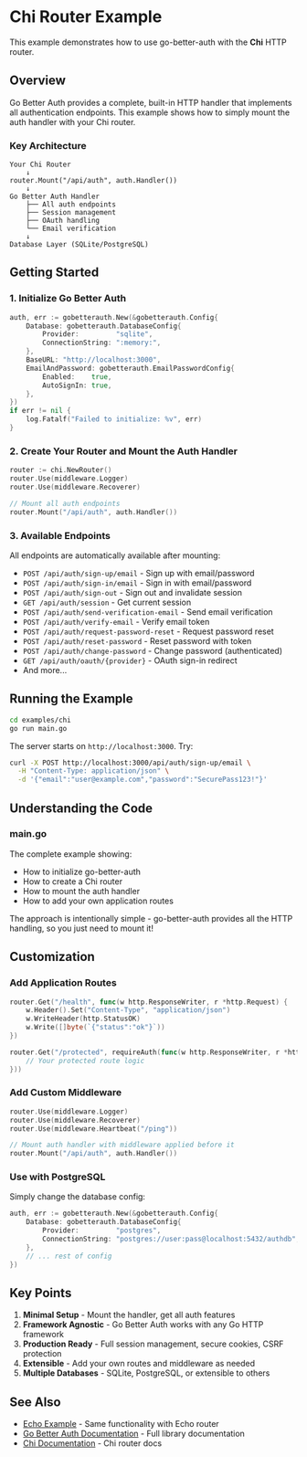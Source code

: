 # Chi Router Example

This example demonstrates how to use go-better-auth with the **Chi** HTTP router.

## Overview

Go Better Auth provides a complete, built-in HTTP handler that implements all authentication endpoints. This example shows how to simply mount the auth handler with your Chi router.

### Key Architecture

```
Your Chi Router
    ↓
router.Mount("/api/auth", auth.Handler())
    ↓
Go Better Auth Handler
    ├── All auth endpoints
    ├── Session management
    ├── OAuth handling
    └── Email verification
    ↓
Database Layer (SQLite/PostgreSQL)
```

## Getting Started

### 1. Initialize Go Better Auth

```go
auth, err := gobetterauth.New(&gobetterauth.Config{
    Database: gobetterauth.DatabaseConfig{
        Provider:         "sqlite",
        ConnectionString: ":memory:",
    },
    BaseURL: "http://localhost:3000",
    EmailAndPassword: gobetterauth.EmailPasswordConfig{
        Enabled:    true,
        AutoSignIn: true,
    },
})
if err != nil {
    log.Fatalf("Failed to initialize: %v", err)
}
```

### 2. Create Your Router and Mount the Auth Handler

```go
router := chi.NewRouter()
router.Use(middleware.Logger)
router.Use(middleware.Recoverer)

// Mount all auth endpoints
router.Mount("/api/auth", auth.Handler())
```

### 3. Available Endpoints

All endpoints are automatically available after mounting:

- `POST /api/auth/sign-up/email` - Sign up with email/password
- `POST /api/auth/sign-in/email` - Sign in with email/password
- `POST /api/auth/sign-out` - Sign out and invalidate session
- `GET /api/auth/session` - Get current session
- `POST /api/auth/send-verification-email` - Send email verification
- `POST /api/auth/verify-email` - Verify email token
- `POST /api/auth/request-password-reset` - Request password reset
- `POST /api/auth/reset-password` - Reset password with token
- `POST /api/auth/change-password` - Change password (authenticated)
- `GET /api/auth/oauth/{provider}` - OAuth sign-in redirect
- And more...

## Running the Example

```bash
cd examples/chi
go run main.go
```

The server starts on `http://localhost:3000`. Try:

```bash
curl -X POST http://localhost:3000/api/auth/sign-up/email \
  -H "Content-Type: application/json" \
  -d '{"email":"user@example.com","password":"SecurePass123!"}'
```

## Understanding the Code

### main.go

The complete example showing:
- How to initialize go-better-auth
- How to create a Chi router
- How to mount the auth handler
- How to add your own application routes

The approach is intentionally simple - go-better-auth provides all the HTTP handling, so you just need to mount it!

## Customization

### Add Application Routes

```go
router.Get("/health", func(w http.ResponseWriter, r *http.Request) {
    w.Header().Set("Content-Type", "application/json")
    w.WriteHeader(http.StatusOK)
    w.Write([]byte(`{"status":"ok"}`))
})

router.Get("/protected", requireAuth(func(w http.ResponseWriter, r *http.Request) {
    // Your protected route logic
}))
```

### Add Custom Middleware

```go
router.Use(middleware.Logger)
router.Use(middleware.Recoverer)
router.Use(middleware.Heartbeat("/ping"))

// Mount auth handler with middleware applied before it
router.Mount("/api/auth", auth.Handler())
```

### Use with PostgreSQL

Simply change the database config:

```go
auth, err := gobetterauth.New(&gobetterauth.Config{
    Database: gobetterauth.DatabaseConfig{
        Provider:         "postgres",
        ConnectionString: "postgres://user:pass@localhost:5432/authdb",
    },
    // ... rest of config
})
```

## Key Points

1. **Minimal Setup** - Mount the handler, get all auth features
2. **Framework Agnostic** - Go Better Auth works with any Go HTTP framework
3. **Production Ready** - Full session management, secure cookies, CSRF protection
4. **Extensible** - Add your own routes and middleware as needed
5. **Multiple Databases** - SQLite, PostgreSQL, or extensible to others

## See Also

- [Echo Example](../echo/README.md) - Same functionality with Echo router
- [Go Better Auth Documentation](https://github.com/m-t-a97/go-better-auth) - Full library documentation
- [Chi Documentation](https://github.com/go-chi/chi) - Chi router docs

